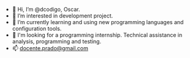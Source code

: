 - 👋 Hi, I’m @dcodigo, Oscar.
- 👀 I’m interested in development project.
- 🌱 I’m currently learning and using new programming languages and configuration tools.
- 💞️ I'm looking for a programming internship. Technical assistance in analysis, programming and testing.
- 📫 docente.prado@gmail.com
<!---
dcodigo/dcodigo is a ✨ special ✨ repository because its `README.md` (this file) appears on your GitHub profile.
--->
